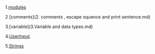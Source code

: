 1.[modules](modules-and-pip.md)


2 [comments](2. comments , escape squence and print sentence.md)


3.[variable](3.Variable and data types.md)


4.[UserInput](4.UserInput.md).


5.[Strings](5.Strings.md)
